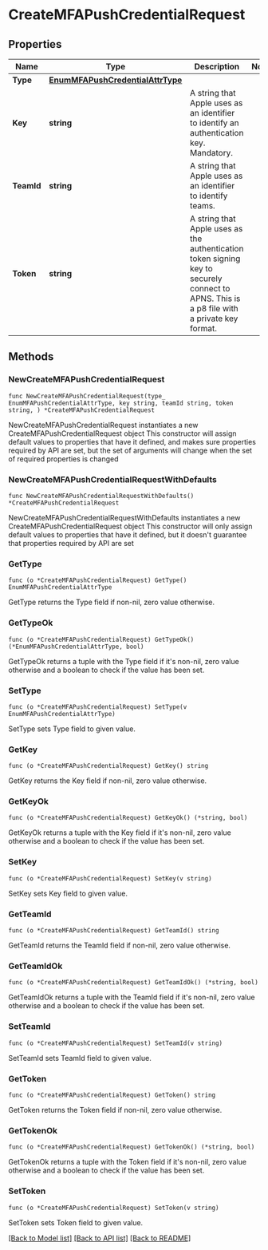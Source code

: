 # CreateMFAPushCredentialRequest

## Properties

Name | Type | Description | Notes
------------ | ------------- | ------------- | -------------
**Type** | [**EnumMFAPushCredentialAttrType**](EnumMFAPushCredentialAttrType.md) |  | 
**Key** | **string** | A string that Apple uses as an identifier to identify an authentication key.  Mandatory. | 
**TeamId** | **string** | A string that Apple uses as an identifier to identify teams. | 
**Token** | **string** | A string that Apple uses as the authentication token signing key to securely connect to APNS. This is a p8 file with a private key format. | 

## Methods

### NewCreateMFAPushCredentialRequest

`func NewCreateMFAPushCredentialRequest(type_ EnumMFAPushCredentialAttrType, key string, teamId string, token string, ) *CreateMFAPushCredentialRequest`

NewCreateMFAPushCredentialRequest instantiates a new CreateMFAPushCredentialRequest object
This constructor will assign default values to properties that have it defined,
and makes sure properties required by API are set, but the set of arguments
will change when the set of required properties is changed

### NewCreateMFAPushCredentialRequestWithDefaults

`func NewCreateMFAPushCredentialRequestWithDefaults() *CreateMFAPushCredentialRequest`

NewCreateMFAPushCredentialRequestWithDefaults instantiates a new CreateMFAPushCredentialRequest object
This constructor will only assign default values to properties that have it defined,
but it doesn't guarantee that properties required by API are set

### GetType

`func (o *CreateMFAPushCredentialRequest) GetType() EnumMFAPushCredentialAttrType`

GetType returns the Type field if non-nil, zero value otherwise.

### GetTypeOk

`func (o *CreateMFAPushCredentialRequest) GetTypeOk() (*EnumMFAPushCredentialAttrType, bool)`

GetTypeOk returns a tuple with the Type field if it's non-nil, zero value otherwise
and a boolean to check if the value has been set.

### SetType

`func (o *CreateMFAPushCredentialRequest) SetType(v EnumMFAPushCredentialAttrType)`

SetType sets Type field to given value.


### GetKey

`func (o *CreateMFAPushCredentialRequest) GetKey() string`

GetKey returns the Key field if non-nil, zero value otherwise.

### GetKeyOk

`func (o *CreateMFAPushCredentialRequest) GetKeyOk() (*string, bool)`

GetKeyOk returns a tuple with the Key field if it's non-nil, zero value otherwise
and a boolean to check if the value has been set.

### SetKey

`func (o *CreateMFAPushCredentialRequest) SetKey(v string)`

SetKey sets Key field to given value.


### GetTeamId

`func (o *CreateMFAPushCredentialRequest) GetTeamId() string`

GetTeamId returns the TeamId field if non-nil, zero value otherwise.

### GetTeamIdOk

`func (o *CreateMFAPushCredentialRequest) GetTeamIdOk() (*string, bool)`

GetTeamIdOk returns a tuple with the TeamId field if it's non-nil, zero value otherwise
and a boolean to check if the value has been set.

### SetTeamId

`func (o *CreateMFAPushCredentialRequest) SetTeamId(v string)`

SetTeamId sets TeamId field to given value.


### GetToken

`func (o *CreateMFAPushCredentialRequest) GetToken() string`

GetToken returns the Token field if non-nil, zero value otherwise.

### GetTokenOk

`func (o *CreateMFAPushCredentialRequest) GetTokenOk() (*string, bool)`

GetTokenOk returns a tuple with the Token field if it's non-nil, zero value otherwise
and a boolean to check if the value has been set.

### SetToken

`func (o *CreateMFAPushCredentialRequest) SetToken(v string)`

SetToken sets Token field to given value.



[[Back to Model list]](../README.md#documentation-for-models) [[Back to API list]](../README.md#documentation-for-api-endpoints) [[Back to README]](../README.md)



